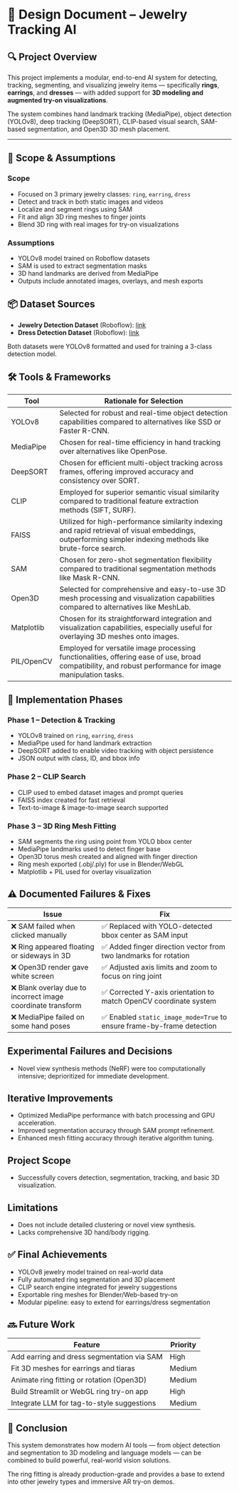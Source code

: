 # 📐 Design Document – Jewelry Tracking AI

## 🔍 Project Overview

This project implements a modular, end-to-end AI system for detecting, tracking, segmenting, and visualizing jewelry items — specifically **rings**, **earrings**, and **dresses** — with added support for **3D modeling and augmented try-on visualizations**.

The system combines hand landmark tracking (MediaPipe), object detection (YOLOv8), deep tracking (DeepSORT), CLIP-based visual search, SAM-based segmentation, and Open3D 3D mesh placement.

---

## 🎯 Scope & Assumptions

### Scope
- Focused on 3 primary jewelry classes: `ring`, `earring`, `dress`
- Detect and track in both static images and videos
- Localize and segment rings using SAM
- Fit and align 3D ring meshes to finger joints
- Blend 3D ring with real images for try-on visualizations

### Assumptions
- YOLOv8 model trained on Roboflow datasets
- SAM is used to extract segmentation masks
- 3D hand landmarks are derived from MediaPipe
- Outputs include annotated images, overlays, and mesh exports


## 📦 Dataset Sources

- **Jewelry Detection Dataset** (Roboflow): [link](https://universe.roboflow.com/mpstme-k5t7r/jewellery_detect/model/17)
- **Dress Detection Dataset** (Roboflow): [link](https://universe.roboflow.com/jian-james-astrero/dress-dataset/dataset/4/download)

Both datasets were YOLOv8 formatted and used for training a 3-class detection model.


## 🛠️ Tools & Frameworks

| Tool       | Rationale for Selection                                                                                                                                     |
| ---------- | ----------------------------------------------------------------------------------------------------------------------------------------------------------- |
| YOLOv8     | Selected for robust and real-time object detection capabilities compared to alternatives like SSD or Faster R-CNN.                                          |
| MediaPipe  | Chosen for real-time efficiency in hand tracking over alternatives like OpenPose.                                                                           |
| DeepSORT   | Chosen for efficient multi-object tracking across frames, offering improved accuracy and consistency over SORT.                                             |
| CLIP       | Employed for superior semantic visual similarity compared to traditional feature extraction methods (SIFT, SURF).                                           |
| FAISS      | Utilized for high-performance similarity indexing and rapid retrieval of visual embeddings, outperforming simpler indexing methods like brute-force search. |
| SAM        | Chosen for zero-shot segmentation flexibility compared to traditional segmentation methods like Mask R-CNN.                                                 |
| Open3D     | Selected for comprehensive and easy-to-use 3D mesh processing and visualization capabilities compared to alternatives like MeshLab.                         |
| Matplotlib | Chosen for its straightforward integration and visualization capabilities, especially useful for overlaying 3D meshes onto images.                          |
| PIL/OpenCV | Employed for versatile image processing functionalities, offering ease of use, broad compatibility, and robust performance for image manipulation tasks.    |



## 🚦 Implementation Phases

### Phase 1 – Detection & Tracking
- YOLOv8 trained on `ring`, `earring`, `dress`
- MediaPipe used for hand landmark extraction
- DeepSORT added to enable video tracking with object persistence
- JSON output with class, ID, and bbox info

### Phase 2 – CLIP Search
- CLIP used to embed dataset images and prompt queries
- FAISS index created for fast retrieval
- Text-to-image & image-to-image search supported

### Phase 3 – 3D Ring Mesh Fitting
- SAM segments the ring using point from YOLO bbox center
- MediaPipe landmarks used to detect finger base
- Open3D torus mesh created and aligned with finger direction
- Ring mesh exported (.obj/.ply) for use in Blender/WebGL
- Matplotlib + PIL used for overlay visualization


## ⚠️ Documented Failures & Fixes

| Issue                                                       | Fix                                                                   |
| ----------------------------------------------------------- | --------------------------------------------------------------------- |
| ❌ SAM failed when clicked manually                          | ✅ Replaced with YOLO-detected bbox center as SAM input                |
| ❌ Ring appeared floating or sideways in 3D                  | ✅ Added finger direction vector from two landmarks for rotation       |
| ❌ Open3D render gave white screen                           | ✅ Adjusted axis limits and zoom to focus on ring joint                |
| ❌ Blank overlay due to incorrect image coordinate transform | ✅ Corrected Y-axis orientation to match OpenCV coordinate system      |
| ❌ MediaPipe failed on some hand poses                       | ✅ Enabled `static_image_mode=True` to ensure frame-by-frame detection |


## Experimental Failures and Decisions
- Novel view synthesis methods (NeRF) were too computationally intensive; deprioritized for immediate development.

## Iterative Improvements
- Optimized MediaPipe performance with batch processing and GPU acceleration.
- Improved segmentation accuracy through SAM prompt refinement.
- Enhanced mesh fitting accuracy through iterative algorithm tuning.

## Project Scope
- Successfully covers detection, segmentation, tracking, and basic 3D visualization.

## Limitations
- Does not include detailed clustering or novel view synthesis.
- Lacks comprehensive 3D hand/body rigging.


## ✅ Final Achievements

- YOLOv8 jewelry model trained on real-world data
- Fully automated ring segmentation and 3D placement
- CLIP search engine integrated for jewelry suggestions
- Exportable ring meshes for Blender/Web-based try-on
- Modular pipeline: easy to extend for earrings/dress segmentation


## 🔜 Future Work

| Feature                                    | Priority |
| ------------------------------------------ | -------- |
| Add earring and dress segmentation via SAM | High     |
| Fit 3D meshes for earrings and tiaras      | Medium   |
| Animate ring fitting or rotation (Open3D)  | Medium   |
| Build Streamlit or WebGL ring try-on app   | High     |
| Integrate LLM for tag-to-style suggestions | Medium   |


## 📄 Conclusion

This system demonstrates how modern AI tools — from object detection and segmentation to 3D modeling and language models — can be combined to build powerful, real-world vision solutions.

The ring fitting is already production-grade and provides a base to extend into other jewelry types and immersive AR try-on demos.